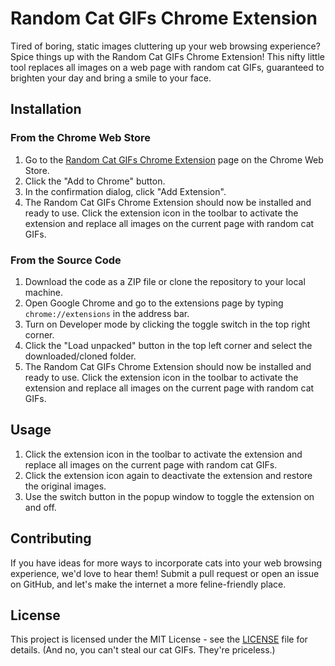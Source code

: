

<h1>Random Cat GIFs Chrome Extension</h1>
<p>Tired of boring, static images cluttering up your web browsing experience? Spice things up with the Random Cat GIFs Chrome Extension! This nifty little tool replaces all images on a web page with random cat GIFs, guaranteed to brighten your day and bring a smile to your face.</p>
<h2>Installation</h2>
<h3>From the Chrome Web Store</h3>
<ol>
  <li>Go to the <a href="https://chrome.google.com/webstore/detail/random-cat-gifs/hdkiehemdjifcmkcabmkadglhbnfoddc">Random Cat GIFs Chrome Extension</a> page on the Chrome Web Store.</li>
  <li>Click the "Add to Chrome" button.</li>
  <li>In the confirmation dialog, click "Add Extension".</li>
  <li>The Random Cat GIFs Chrome Extension should now be installed and ready to use. Click the extension icon in the toolbar to activate the extension and replace all images on the current page with random cat GIFs.</li>
</ol>
<h3>From the Source Code</h3>
<ol>
  <li>Download the code as a ZIP file or clone the repository to your local machine.</li>
  <li>Open Google Chrome and go to the extensions page by typing <code>chrome://extensions</code> in the address bar.</li>
  <li>Turn on Developer mode by clicking the toggle switch in the top right corner.</li>
  <li>Click the "Load unpacked" button in the top left corner and select the downloaded/cloned folder.</li>
  <li>The Random Cat GIFs Chrome Extension should now be installed and ready to use. Click the extension icon in the toolbar to activate the extension and replace all images on the current page with random cat GIFs.</li>
</ol>
<h2>Usage</h2>
<ol>
  <li>Click the extension icon in the toolbar to activate the extension and replace all images on the current page with random cat GIFs.</li>
  <li>Click the extension icon again to deactivate the extension and restore the original images.</li>
  <li>Use the switch button in the popup window to toggle the extension on and off.</li>
</ol>
<h2>Contributing</h2>
<p>If you have ideas for more ways to incorporate cats into your web browsing experience, we'd love to hear them! Submit a pull request or open an issue on GitHub, and let's make the internet a more feline-friendly place.</p>
<h2>License</h2>
<p>This project is licensed under the MIT License - see the <a href="LICENSE">LICENSE</a> file for details. (And no, you can't steal our cat GIFs. They're priceless.)</p>